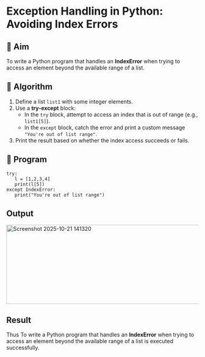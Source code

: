 # Exception Handling in Python: Avoiding Index Errors

## 🎯 Aim
To write a Python program that handles an **IndexError** when trying to access an element beyond the available range of a list.

## 🧠 Algorithm
1. Define a list `list1` with some integer elements.
2. Use a **try-except** block:
   - In the `try` block, attempt to access an index that is out of range (e.g., `list1[5]`).
   - In the `except` block, catch the error and print a custom message `"You're out of list range"`.
3. Print the result based on whether the index access succeeds or fails.

## 🧾 Program
```
try:
   l = [1,2,3,4]
   print(l[5])
except IndexError:
   print("You're out of list range")
```

## Output
<img width="819" height="208" alt="Screenshot 2025-10-21 141320" src="https://github.com/user-attachments/assets/fd64599d-18a7-41d4-bbee-97bf9d1ef2d5" />

## Result
Thus To write a Python program that handles an **IndexError** when trying to access an element beyond the available range of a list is executed successfully.
